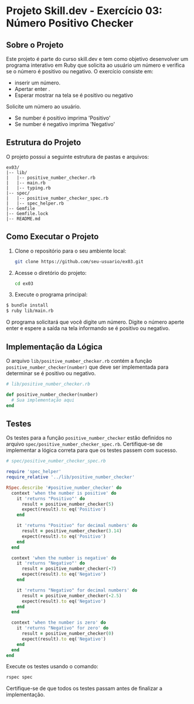 # Projeto Skill.dev - Exercício 03: Número Positivo Checker

## Sobre o Projeto

Este projeto é parte do curso skill.dev e tem como objetivo desenvolver um programa interativo em Ruby que solicita ao usuário um número e verifica se o número é positivo ou negativo. O exercício consiste em:

- inserir um número.
- Apertar enter .
- Esperar mostrar na tela se é positivo ou negativo

Solicite um número ao usuário.
- Se number é positivo imprima 'Positivo'
- Se number é negativo imprima 'Negativo'

## Estrutura do Projeto

O projeto possui a seguinte estrutura de pastas e arquivos:

```
ex03/
|-- lib/
|   |-- positive_number_checker.rb
|   |-- main.rb
|   |-- typing.rb
|-- spec/
|   |-- positive_number_checker_spec.rb
|   |-- spec_helper.rb
|-- Gemfile
|-- Gemfile.lock
|-- README.md
```

## Como Executar o Projeto

1. Clone o repositório para o seu ambiente local:

   ```bash
   git clone https://github.com/seu-usuario/ex03.git
   ```

2. Acesse o diretório do projeto:

   ```bash
   cd ex03
   ```

3. Execute o programa principal:

```bash
$ bundle install
$ ruby lib/main.rb
```

   O programa solicitará que você digite um número. Digite o número aperte enter e espere a saída na tela informando se é positivo ou negativo.

## Implementação da Lógica

O arquivo `lib/positive_number_checker.rb` contém a função `positive_number_checker(number)` que deve ser implementada para determinar se é positivo ou negativo.

```ruby
# lib/positive_number_checker.rb

def positive_number_checker(number)
  # Sua implementação aqui
end
```

## Testes

Os testes para a função `positive_number_checker` estão definidos no arquivo `spec/positive_number_checker_spec.rb`. Certifique-se de implementar a lógica correta para que os testes passem com sucesso.

```ruby
# spec/positive_number_checker_spec.rb

require 'spec_helper'
require_relative '../lib/positive_number_checker'

RSpec.describe '#positive_number_checker' do
  context 'when the number is positive' do
    it 'returns "Positivo"' do
      result = positive_number_checker(5)
      expect(result).to eq('Positivo')
    end

    it 'returns "Positivo" for decimal numbers' do
      result = positive_number_checker(3.14)
      expect(result).to eq('Positivo')
    end
  end

  context 'when the number is negative' do
    it 'returns "Negativo"' do
      result = positive_number_checker(-7)
      expect(result).to eq('Negativo')
    end

    it 'returns "Negativo" for decimal numbers' do
      result = positive_number_checker(-2.5)
      expect(result).to eq('Negativo')
    end
  end

  context 'when the number is zero' do
    it 'returns "Negativo" for zero' do
      result = positive_number_checker(0)
      expect(result).to eq('Negativo')
    end
  end
end
```

Execute os testes usando o comando:

```bash
rspec spec
```

Certifique-se de que todos os testes passam antes de finalizar a implementação.
